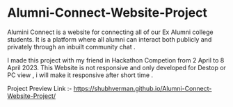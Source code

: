 # Alumni-Connect-Website-Project
Alumini Connect is a website for connecting all of our Ex Alumni college students. It is a platform where all alumni can interact both publicly and privately through an inbuilt community chat . 

I made this project with my friend in Hackathon Competion from 2 April to 8 April 2023.
This Website is not responsive and only developed for Destop or PC view , i will make it responsive after short time . 

Project Preview Link :- https://shubhverman.github.io/Alumni-Connect-Website-Project/
